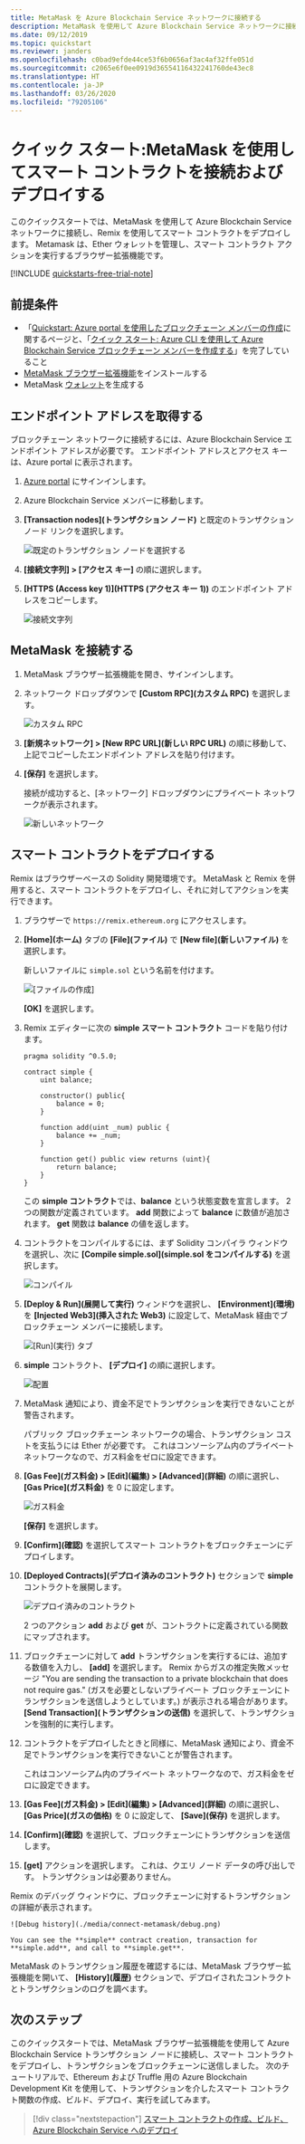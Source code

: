 ```yaml
---
title: MetaMask を Azure Blockchain Service ネットワークに接続する
description: MetaMask を使用して Azure Blockchain Service ネットワークに接続し、スマート コントラクトをデプロイします。
ms.date: 09/12/2019
ms.topic: quickstart
ms.reviewer: janders
ms.openlocfilehash: c0bad9efde44ce53f6b0656af3ac4af32ffe051d
ms.sourcegitcommit: c2065e6f0ee0919d36554116432241760de43ec8
ms.translationtype: HT
ms.contentlocale: ja-JP
ms.lasthandoff: 03/26/2020
ms.locfileid: "79205106"
---
```

# <a name="quickstart-use-metamask-to-connect-and-deploy-a-smart-contract"></a>クイック スタート:MetaMask を使用してスマート コントラクトを接続およびデプロイする

このクイックスタートでは、MetaMask を使用して Azure Blockchain Service ネットワークに接続し、Remix を使用してスマート コントラクトをデプロイします。 Metamask は、Ether ウォレットを管理し、スマート コントラクト アクションを実行するブラウザー拡張機能です。

[!INCLUDE [quickstarts-free-trial-note](../../../includes/quickstarts-free-trial-note.md)]

## <a name="prerequisites"></a>前提条件

* 「[Quickstart: Azure portal を使用したブロックチェーン メンバーの作成](create-member.md)に関するページと、「[クイック スタート: Azure CLI を使用して Azure Blockchain Service ブロックチェーン メンバーを作成する](create-member-cli.md)」を完了していること
* [MetaMask ブラウザー拡張機能](https://metamask.io)をインストールする
* MetaMask [ウォレット](https://metamask.zendesk.com/hc/en-us/articles/360015488971-New-to-MetaMask-Learn-How-to-Setup-MetaMask-the-First-Time)を生成する

## <a name="get-endpoint-address"></a>エンドポイント アドレスを取得する

ブロックチェーン ネットワークに接続するには、Azure Blockchain Service エンドポイント アドレスが必要です。 エンドポイント アドレスとアクセス キーは、Azure portal に表示されます。

1. [Azure portal](https://portal.azure.com) にサインインします。
1. Azure Blockchain Service メンバーに移動します。
1. **[Transaction nodes]\(トランザクション ノード\)** と既定のトランザクション ノード リンクを選択します。

    ![既定のトランザクション ノードを選択する](./media/connect-metamask/transaction-nodes.png)

1. **[接続文字列] > [アクセス キー]** の順に選択します。
1. **[HTTPS (Access key 1)]\(HTTPS (アクセス キー 1)\)** のエンドポイント アドレスをコピーします。

    ![接続文字列](./media/connect-metamask/connection-string.png)

## <a name="connect-metamask"></a>MetaMask を接続する

1. MetaMask ブラウザー拡張機能を開き、サインインします。
1. ネットワーク ドロップダウンで **[Custom RPC]\(カスタム RPC\)** を選択します。

    ![カスタム RPC](./media/connect-metamask/custom-rpc.png)

1. **[新規ネットワーク] > [New RPC URL]\(新しい RPC URL\)** の順に移動して、上記でコピーしたエンドポイント アドレスを貼り付けます。
1. **[保存]** を選択します。

    接続が成功すると、[ネットワーク] ドロップダウンにプライベート ネットワークが表示されます。

    ![新しいネットワーク](./media/connect-metamask/new-network.png)

## <a name="deploy-smart-contract"></a>スマート コントラクトをデプロイする

Remix はブラウザーベースの Solidity 開発環境です。 MetaMask と Remix を併用すると、スマート コントラクトをデプロイし、それに対してアクションを実行できます。

1. ブラウザーで `https://remix.ethereum.org` にアクセスします。
1. **[Home]\(ホーム\)** タブの **[File]\(ファイル\)** で **[New file]\(新しいファイル\)** を選択します。

    新しいファイルに `simple.sol` という名前を付けます。

    ![[ファイルの作成]](./media/connect-metamask/create-file.png)

    **[OK]** を選択します。
1. Remix エディターに次の **simple スマート コントラクト** コードを貼り付けます。

    ```solidity
    pragma solidity ^0.5.0;
             
    contract simple {
        uint balance;
                 
        constructor() public{
            balance = 0;
        }
                 
        function add(uint _num) public {
            balance += _num;
        }
                 
        function get() public view returns (uint){
            return balance;
        }
    }
    ```

    この **simple コントラクト**では、**balance** という状態変数を宣言します。 2 つの関数が定義されています。 **add** 関数によって **balance** に数値が追加されます。 **get** 関数は **balance** の値を返します。
1. コントラクトをコンパイルするには、まず Solidity コンパイラ ウィンドウを選択し、次に **[Compile simple.sol]\(simple.sol をコンパイルする\)** を選択します。

    ![コンパイル](./media/connect-metamask/compile.png)

1. **[Deploy & Run]\(展開して実行\)** ウィンドウを選択し、 **[Environment]\(環境\)** を **[Injected Web3]\(挿入された Web3\)** に設定して、MetaMask 経由でブロックチェーン メンバーに接続します。

    ![[Run]\(実行\) タブ](./media/connect-metamask/injected-web3.png)

1. **simple** コントラクト、 **[デプロイ]** の順に選択します。

    ![配置](./media/connect-metamask/deploy.png)


1. MetaMask 通知により、資金不足でトランザクションを実行できないことが警告されます。

    パブリック ブロックチェーン ネットワークの場合、トランザクション コストを支払うには Ether が必要です。 これはコンソーシアム内のプライベート ネットワークなので、ガス料金をゼロに設定できます。

1.  **[Gas Fee]\(ガス料金\) > [Edit]\(編集\) > [Advanced]\(詳細\)** の順に選択し、 **[Gas Price]\(ガス料金\)** を 0 に設定します。

    ![ガス料金](./media/connect-metamask/gas-price.png)

    **[保存]** を選択します。

1. **[Confirm]\(確認\)** を選択してスマート コントラクトをブロックチェーンにデプロイします。
1. **[Deployed Contracts]\(デプロイ済みのコントラクト\)** セクションで **simple** コントラクトを展開します。

    ![デプロイ済みのコントラクト](./media/connect-metamask/deployed-contract.png)

    2 つのアクション **add** および **get** が、コントラクトに定義されている関数にマップされます。

1. ブロックチェーンに対して **add** トランザクションを実行するには、追加する数値を入力し、 **[add]** を選択します。 Remix からガスの推定失敗メッセージ "You are sending the transaction to a private blockchain that does not require gas." (ガスを必要としないプライベート ブロックチェーンにトランザクションを送信しようとしています。) が表示される場合があります。 **[Send Transaction]\(トランザクションの送信\)** を選択して、トランザクションを強制的に実行します。
1. コントラクトをデプロイしたときと同様に、MetaMask 通知により、資金不足でトランザクションを実行できないことが警告されます。

    これはコンソーシアム内のプライベート ネットワークなので、ガス料金をゼロに設定できます。

1. **[Gas Fee]\(ガス料金\) > [Edit]\(編集\) > [Advanced]\(詳細\)** の順に選択し、 **[Gas Price]\(ガスの価格\)** を 0 に設定して、 **[Save]\(保存\)** を選択します。
1. **[Confirm]\(確認\)** を選択して、ブロックチェーンにトランザクションを送信します。
1. **[get]** アクションを選択します。 これは、クエリ ノード データの呼び出しです。 トランザクションは必要ありません。

Remix のデバッグ ウィンドウに、ブロックチェーンに対するトランザクションの詳細が表示されます。

    ![Debug history](./media/connect-metamask/debug.png)

    You can see the **simple** contract creation, transaction for **simple.add**, and call to **simple.get**.

MetaMask のトランザクション履歴を確認するには、MetaMask ブラウザー拡張機能を開いて、 **[History]\(履歴\)** セクションで、デプロイされたコントラクトとトランザクションのログを調べます。

## <a name="next-steps"></a>次のステップ

このクイックスタートでは、MetaMask ブラウザー拡張機能を使用して Azure Blockchain Service トランザクション ノードに接続し、スマート コントラクトをデプロイし、トランザクションをブロックチェーンに送信しました。 次のチュートリアルで、Ethereum および Truffle 用の Azure Blockchain Development Kit を使用して、トランザクションを介したスマート コントラクト関数の作成、ビルド、デプロイ、実行を試してみます。

> [!div class="nextstepaction"]
> [スマート コントラクトの作成、ビルド、Azure Blockchain Service へのデプロイ](send-transaction.md)